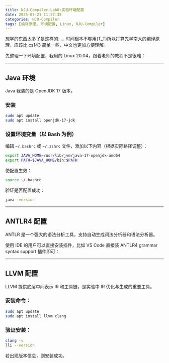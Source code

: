 ```yaml
---
title: NJU-Compiler-Lab0:实验环境配置
date: 2025-05-21 11:27:35
categories: NJU-Compiler
tags: [编译原理, 环境配置, Linux, NJU-Compiler]
---
```

想学的东西太多了是这样的……时间根本不够用(T_T)所以打算先学南大的编译原理，应该比 cs143 简单一些，中文也更加方便理解。

先整理一下环境配置，我用的 Linux 20.04，跟着老师的教程不是很难：

---
## Java 环境

Java 我装的是 OpenJDK 17 版本。

### 安装

```bash
sudo apt update
sudo apt install openjdk-17-jdk
```

### 设置环境变量（以 Bash 为例）

编辑 `~/.bashrc` 或 `~/.zshrc` 文件，添加以下内容（根据实际路径调整）：

```bash
export JAVA_HOME=/usr/lib/jvm/java-17-openjdk-amd64
export PATH=$JAVA_HOME/bin:$PATH
```

使配置生效：

```bash
source ~/.bashrc
```

验证是否配置成功：

```bash
java -version
```

---

## ANTLR4 配置

ANTLR 是一个强大的语法分析工具，支持自动生成词法分析器和语法分析器。

使用 IDE 的用户可以直接安装插件，比如 VS Code 直接装 ANTLR4 grammar syntax support 插件即可：

---

## LLVM 配置

LLVM 提供底层中间表示 IR 和工具链，是实验中 IR 优化与生成的重要工具。

### 安装命令：

```bash
sudo apt update
sudo apt install llvm clang
```

### 验证安装：

```bash
clang -v
lli --version
```

若出现版本信息，则安装成功。
